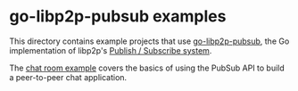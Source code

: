 # go-libp2p-pubsub examples

This directory contains example projects that use [go-libp2p-pubsub](https://github.com/JonyBepary/go-libp2p-pq-pubsub),
the Go implementation of libp2p's [Publish / Subscribe system](https://docs.libp2p.io/concepts/publish-subscribe).

The [chat room example](./chat) covers the basics of using the PubSub API to build a peer-to-peer chat application.
